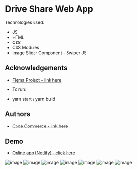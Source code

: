 # Drive Share Web App

Technologies used:

- JS
- HTML
- CSS
- CSS Modules
- Image Slider Component - Swiper JS

## Acknowledgements

- [ Figma Project - link here ](https://www.youtube.com/watch?v=AAXYX4LH6Bc&t=298s)

- To run:

- yarn start / yarn build

## Authors

- [ Code Commerce - link here ](https://www.youtube.com/watch?v=1_Cu-yMQru8&t=727s)

## Demo

- [Online app (Netlify) - click here](https://dapper-beijinho-e2b911.netlify.app/)

![image](https://user-images.githubusercontent.com/63982700/209702126-9a9f2e5b-6ee4-49dd-8aac-c175a19913b8.png)
![image](https://user-images.githubusercontent.com/63982700/209702147-1cc1c7d4-ea82-4b74-8ee5-2e3556cd3cab.png)
![image](https://user-images.githubusercontent.com/63982700/209702169-15b7a19f-8c37-4133-a298-1286f33381e7.png)
![image](https://user-images.githubusercontent.com/63982700/209702198-8db71fbf-126f-49d0-aab9-42c7ecd9bb67.png)
![image](https://user-images.githubusercontent.com/63982700/209702229-223ea96b-2e29-4324-98c0-8ace2d6e589d.png)
![image](https://user-images.githubusercontent.com/63982700/209702265-be31bd1c-7e4e-4c5c-9cc8-b731be46a0dd.png)
![image](https://user-images.githubusercontent.com/63982700/209702321-30c334ba-045c-4a21-b717-40a9ff5c2539.png)
